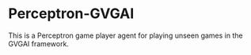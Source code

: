 # Perceptron-GVGAI

This is a Perceptron game player agent for playing unseen games in the GVGAI framework.
